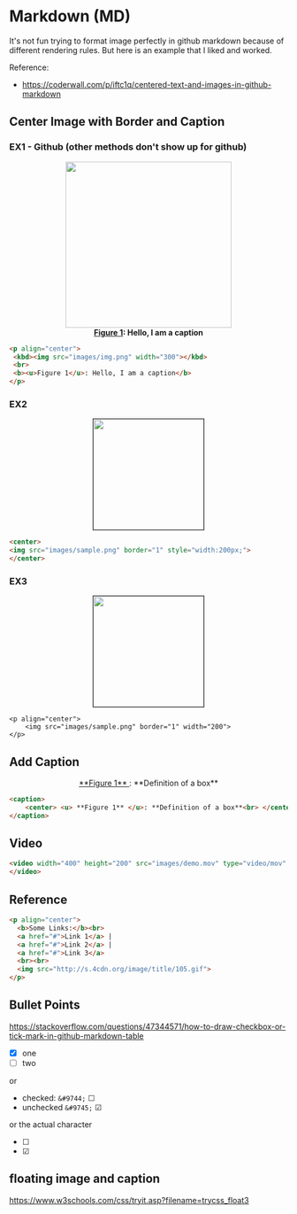 # Markdown (MD)

It's not fun trying to format image perfectly in github markdown because of different rendering rules. But here is an example that I liked and worked. 

Reference: 

- https://coderwall.com/p/iftc1q/centered-text-and-images-in-github-markdown

## Center Image with Border and Caption 

### EX1 - Github (other methods don't show up for github)

<p align="center">
 <kbd><img src="images/img.png" width="300"></kbd>
 <br>
 <b><u>Figure 1</u>: Hello, I am a caption</b> 
</p>

```html
<p align="center">
 <kbd><img src="images/img.png" width="300"></kbd>
 <br>
 <b><u>Figure 1</u>: Hello, I am a caption</b> 
</p>
```

### EX2

<center>
<img src="images/sample.png" border="1" style="width:200px;">
</center>

```html
<center>
<img src="images/sample.png" border="1" style="width:200px;">
</center>
```

### EX3

<p align="center">
	<img src="images/sample.png" border="1" width="200">
</p>

```
<p align="center">
	<img src="images/sample.png" border="1" width="200">
</p>
```


## Add Caption 

<caption><center> <u> **Figure 1** </u>: **Definition of a box**<br> </center></caption>

```html
<caption>
	<center> <u> **Figure 1** </u>: **Definition of a box**<br> </center>
</caption>
```

## Video 

```html
<video width="400" height="200" src="images/demo.mov" type="video/mov" controls>
</video>
```

## Reference 

```html 
<p align="center">
  <b>Some Links:</b><br>
  <a href="#">Link 1</a> |
  <a href="#">Link 2</a> |
  <a href="#">Link 3</a>
  <br><br>
  <img src="http://s.4cdn.org/image/title/105.gif">
</p>
```


## Bullet Points 

https://stackoverflow.com/questions/47344571/how-to-draw-checkbox-or-tick-mark-in-github-markdown-table

- [x] one 
- [ ] two 

or 

- checked: `&#9744;` &#9744;  
- unchecked `&#9745;` &#9745;

or the actual character 

- ☐
- ☑


## floating image and caption 

https://www.w3schools.com/css/tryit.asp?filename=trycss_float3